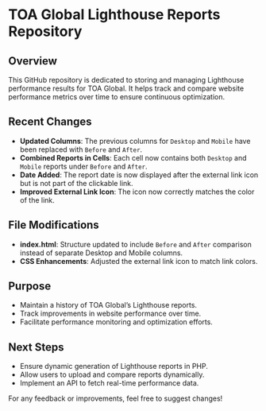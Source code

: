 # TOA Global Lighthouse Reports Repository

## Overview
This GitHub repository is dedicated to storing and managing Lighthouse performance results for TOA Global. It helps track and compare website performance metrics over time to ensure continuous optimization.

## Recent Changes
- **Updated Columns**: The previous columns for `Desktop` and `Mobile` have been replaced with `Before` and `After`.
- **Combined Reports in Cells**: Each cell now contains both `Desktop` and `Mobile` reports under `Before` and `After`.
- **Date Added**: The report date is now displayed after the external link icon but is not part of the clickable link.
- **Improved External Link Icon**: The icon now correctly matches the color of the link.

## File Modifications
- **index.html**: Structure updated to include `Before` and `After` comparison instead of separate Desktop and Mobile columns.
- **CSS Enhancements**: Adjusted the external link icon to match link colors.

## Purpose
- Maintain a history of TOA Global’s Lighthouse reports.
- Track improvements in website performance over time.
- Facilitate performance monitoring and optimization efforts.

## Next Steps
- Ensure dynamic generation of Lighthouse reports in PHP.
- Allow users to upload and compare reports dynamically.
- Implement an API to fetch real-time performance data.

For any feedback or improvements, feel free to suggest changes!

